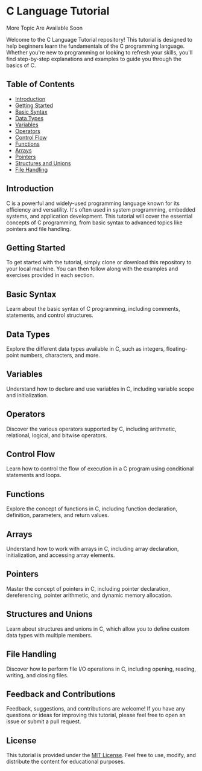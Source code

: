 # C Language Tutorial
More Topic Are Available Soon

Welcome to the C Language Tutorial repository! This tutorial is designed to help beginners learn the fundamentals of the C programming language. Whether you're new to programming or looking to refresh your skills, you'll find step-by-step explanations and examples to guide you through the basics of C.

## Table of Contents

- [Introduction](#introduction)
- [Getting Started](#getting-started)
- [Basic Syntax](#basic-syntax)
- [Data Types](#data-types)
- [Variables](#variables)
- [Operators](#operators)
- [Control Flow](#control-flow)
- [Functions](#functions)
- [Arrays](#arrays)
- [Pointers](#pointers)
- [Structures and Unions](#structures-and-unions)
- [File Handling](#file-handling)

## Introduction

C is a powerful and widely-used programming language known for its efficiency and versatility. It's often used in system programming, embedded systems, and application development. This tutorial will cover the essential concepts of C programming, from basic syntax to advanced topics like pointers and file handling.

## Getting Started

To get started with the tutorial, simply clone or download this repository to your local machine. You can then follow along with the examples and exercises provided in each section.

## Basic Syntax

Learn about the basic syntax of C programming, including comments, statements, and control structures.

## Data Types

Explore the different data types available in C, such as integers, floating-point numbers, characters, and more.

## Variables

Understand how to declare and use variables in C, including variable scope and initialization.

## Operators

Discover the various operators supported by C, including arithmetic, relational, logical, and bitwise operators.

## Control Flow

Learn how to control the flow of execution in a C program using conditional statements and loops.

## Functions

Explore the concept of functions in C, including function declaration, definition, parameters, and return values.

## Arrays

Understand how to work with arrays in C, including array declaration, initialization, and accessing array elements.

## Pointers

Master the concept of pointers in C, including pointer declaration, dereferencing, pointer arithmetic, and dynamic memory allocation.

## Structures and Unions

Learn about structures and unions in C, which allow you to define custom data types with multiple members.

## File Handling

Discover how to perform file I/O operations in C, including opening, reading, writing, and closing files.

## Feedback and Contributions

Feedback, suggestions, and contributions are welcome! If you have any questions or ideas for improving this tutorial, please feel free to open an issue or submit a pull request.

## License

This tutorial is provided under the [MIT License](LICENSE). Feel free to use, modify, and distribute the content for educational purposes.
